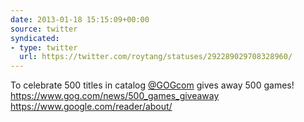 ```yaml
---
date: 2013-01-18 15:15:09+00:00
source: twitter
syndicated:
- type: twitter
  url: https://twitter.com/roytang/statuses/292289029708328960/
---
```


To celebrate 500 titles in catalog [@GOGcom](https://twitter.com/GOGcom/) gives away 500 games! https://www.gog.com/news/500_games_giveaway https://www.google.com/reader/about/